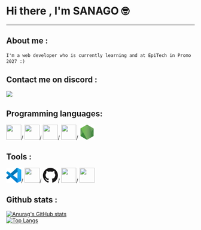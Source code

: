 # Hi there , I'm SANAGO 🤓
---
## About me :
```
I'm a web developer who is currently learning and at EpiTech in Promo 2027 :)
```
## Contact me on discord :
<img src="https://discord.c99.nl/widget/theme-4/707863977493004399.png">

## Programming languages:
<p>
<img src="https://pluspng.com/img-png/logo-javascript-png-javascript-tutorials-400.png" height=40 width=40>/
<img src="https://logodownload.org/wp-content/uploads/2016/10/html5-logo-8.png" height=40 width=40>/
<img src="https://cdn1.iconfinder.com/data/icons/logotypes/32/badge-css-3-512.png" height=40 width=40>/
<img src="https://sass-lang.com/assets/img/styleguide/seal-color-aef0354c.png" height=40 width=40>/
<img src="https://raw.githubusercontent.com/github/explore/master/topics/nodejs/nodejs.png" height=40 width=40>
</p>

## Tools :

<p>
<img src="https://raw.githubusercontent.com/github/explore/master/topics/visual-studio-code/visual-studio-code.png" height=40 width=40>/
<img src="https://visualstudio.microsoft.com/wp-content/uploads/2021/10/Product-Icon.svg" height=40 width=40>/
<img src="https://raw.githubusercontent.com/github/explore/master/topics/github/github.png" height=40 width=40>/
<img src="https://www.svgrepo.com/show/331488/mongodb.svg" height=40 width=40>/
<img src="https://logosandtypes.com/wp-content/uploads/2020/11/npm.svg" height=40 width=40>
</p>

## Github stats :
[![Anurag's GitHub stats](https://github-readme-stats.vercel.app/api?username=SANAGOdev&show_icons=true&theme=tokyonight)](https://github.com/anuraghazra/github-readme-stats)<br>
[![Top Langs](https://github-readme-stats.vercel.app/api/top-langs/?username=SANAGOdev&theme=tokyonight&layout=compact&langs_count=10)](https://github.com/anuraghazra/github-readme-stats)<br>
